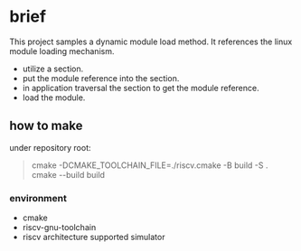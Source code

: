 # brief
This project samples a dynamic module load method.
It references the linux module loading mechanism.
- utilize a section.
- put the module reference into the section.
- in application traversal the section to get the module reference.
- load the module.

## how to make
under repository root:
>cmake -DCMAKE_TOOLCHAIN_FILE=./riscv.cmake -B build -S .
>cmake --build build

### environment
- cmake
- riscv-gnu-toolchain
- riscv architecture supported simulator